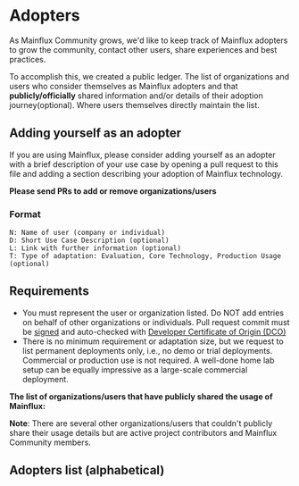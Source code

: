 # Adopters

As Mainflux Community grows, we'd like to keep track of Mainflux adopters to grow the community, contact other users, share experiences and best practices.

To accomplish this, we created a public ledger. The list of organizations and users who consider themselves as Mainflux adopters and that **publicly/officially** shared information and/or details of their adoption journey(optional).
Where users themselves directly maintain the list.

## Adding yourself as an adopter
If you are using Mainflux, please consider adding yourself as an adopter with a brief description of your use case by opening a pull request to this file and adding a section describing your adoption of Mainflux technology.

**Please send PRs to add or remove organizations/users**

### Format

```
N: Name of user (company or individual)
D: Short Use Case Description (optional)
L: Link with further information (optional)
T: Type of adaptation: Evaluation, Core Technology, Production Usage (optional)
```

## Requirements
* You must represent the user or organization listed. Do NOT add entries on behalf of other organizations or individuals.
Pull request commit must be [signed](https://docs.github.com/en/github/authenticating-to-github/signing-commits) and auto-checked with [ Developer Certificate of Origin (DCO)](https://probot.github.io/apps/dco/)
* There is no minimum requirement or adaptation size, but we request to list permanent deployments only, i.e., no demo or trial deployments. Commercial or production use is not required. A well-done home lab setup can be equally impressive as a large-scale commercial deployment.


**The list of organizations/users that have publicly shared the usage of Mainflux:**

**Note**: There are several other organizations/users that couldn't publicly share their usage details but are active project contributors and Mainflux Community members.

## Adopters list (alphabetical)
